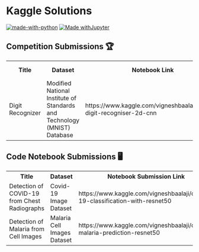 # Kaggle Solutions

[![made-with-python](https://img.shields.io/badge/Made%20with-Python-1f425f.svg)](https://www.python.org/)    [![Made withJupyter](https://img.shields.io/badge/Made%20with-Jupyter-orange?style=for-the-badge&logo=Jupyter)](https://jupyter.org/try)

## Competition Submissions 🏆

<table style="width:100%">
  
  <tr>
    <th>Title</th>
    <th>Dataset</th>
    <th>Notebook Link</th>
    <th>Submission Score</th>
  </tr>
  
  <tr>
    <td>Digit Recognizer</td>
    <td>Modified National Institute of Standards and Technology (MNIST) Database</td> 
    <td>https://www.kaggle.com/vigneshbaalaji/osvkm-digit-recogniser-2d-cnn</td>
    <td>0.9833</td>
  </tr>
</table>



## Code Notebook Submissions 🖥


<table style="width:100%">
  
  <tr>
    <th>Title</th>
    <th>Dataset</th>
    <th>Notebook Submission Link</th>
  </tr>
  
  <tr>
    <td>Detection of COVID-19 from Chest Radiographs</td>
    <td>Covid-19 Image Dataset</td> 
    <td>https://www.kaggle.com/vigneshbaalaji/covid-19-classification-with-resnet50</td>
  </tr>
  
  <tr>
    <td>Detection of Malaria from Cell Images</td>
    <td>Malaria Cell Images Dataset</td> 
    <td>https://www.kaggle.com/vigneshbaalaji/osvkm-malaria-prediction-resnet50</td>
  </tr>
  
</table>
